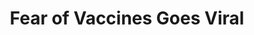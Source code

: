 ---
categories: all_articles
provider_display: "www.nytimes.com"
provider_name: "www.nytimes.com"
favicon_url: http://static01.nyt.com/favicon.ico
title: "Fear of Vaccines Goes Viral"
published: 2014-10-13
source: http://www.nytimes.com/2014/10/12/nyregion/fear-of-vaccines-goes-viral.html
thumbnail: http://static01.nyt.com/images/2014/10/12/nyregion/12BIGCITY/12BIGCITY-videoSixteenByNine1050.jpg
---